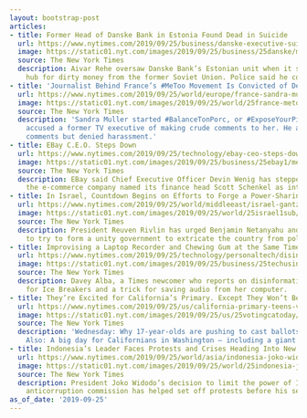 ```yaml
---
layout: bootstrap-post
articles:
- title: Former Head of Danske Bank in Estonia Found Dead in Suicide
  url: https://www.nytimes.com/2019/09/25/business/danske-executive-suicide.html
  image: https://static01.nyt.com/images/2019/09/25/business/25danske/merlin_154145772_7808852d-dee3-485f-aaa8-57634493d321-facebookJumbo.jpg
  source: The New York Times
  description: Aivar Rehe oversaw Danske Bank’s Estonian unit when it served as a
    hub for dirty money from the former Soviet Union. Police said he committed suicide.
- title: 'Journalist Behind France’s #MeToo Movement Is Convicted of Defamation'
  url: https://www.nytimes.com/2019/09/25/world/europe/france-sandra-muller-verdict.html
  image: https://static01.nyt.com/images/2019/09/25/world/25france-metoo1/25france-metoo1-facebookJumbo.jpg
  source: The New York Times
  description: 'Sandra Muller started #BalanceTonPorc, or #ExposeYourPig, when she
    accused a former TV executive of making crude comments to her. He admitted the
    comments but denied harassment.'
- title: EBay C.E.O. Steps Down
  url: https://www.nytimes.com/2019/09/25/technology/ebay-ceo-steps-down.html
  image: https://static01.nyt.com/images/2019/09/25/business/25ebay1/merlin_157758810_f3bcf1cb-a1e9-4ced-a43f-e9b391f97f52-facebookJumbo.jpg
  source: The New York Times
  description: EBay said Chief Executive Officer Devin Wenig has stepped down and
    the e-commerce company named its finance head Scott Schenkel as interim C.E.O.
- title: In Israel, Countdown Begins on Efforts to Forge a Power-Sharing Deal
  url: https://www.nytimes.com/2019/09/25/world/middleeast/israel-gantz-netanyahu.html
  image: https://static01.nyt.com/images/2019/09/25/world/25israel1sub/25israel1sub-facebookJumbo.jpg
  source: The New York Times
  description: President Reuven Rivlin has urged Benjamin Netanyahu and Benny Gantz
    to try to form a unity government to extricate the country from political stalemate.
- title: Improvising a Laptop Recorder and Chewing Gum at the Same Time
  url: https://www.nytimes.com/2019/09/25/technology/personaltech/disinformation-slack.html
  image: https://static01.nyt.com/images/2019/09/25/business/25techusing1/25techusing1-facebookJumbo.jpg
  source: The New York Times
  description: Davey Alba, a Times newcomer who reports on disinformation, has a taste
    for Ice Breakers and a trick for saving audio from her computer.
- title: They’re Excited for California’s Primary. Except They Won’t Be Able to Vote.
  url: https://www.nytimes.com/2019/09/25/us/california-primary-teens-voting.html
  image: https://static01.nyt.com/images/2019/09/25/us/25votingcatoday/merlin_146280000_6d50c58d-f1f6-434e-a31c-ff27170a459b-facebookJumbo.jpg
  source: The New York Times
  description: 'Wednesday: Why 17-year-olds are pushing to cast ballots in March.
    Also: A big day for Californians in Washington — including a giant “swamp rat.”'
- title: Indonesia’s Leader Faces Protests and Crises Heading Into New Term
  url: https://www.nytimes.com/2019/09/25/world/asia/indonesia-joko-widodo-protests.html
  image: https://static01.nyt.com/images/2019/09/25/world/25indonesia-jokowi1/25indonesia-jokowi1-facebookJumbo.jpg
  source: The New York Times
  description: President Joko Widodo’s decision to limit the power of Indonesia’s
    anticorruption commission has helped set off protests before his second term begins.
as_of_date: '2019-09-25'
---
```


